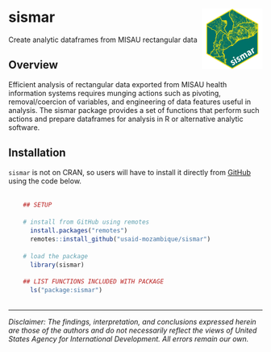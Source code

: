 # sismar <a href="https://usaid-mozambique.github.io/sismar/"><img src="man/figures/logo.png" align="right" height="120" alt="sismar website" /></a>

Create analytic dataframes from MISAU rectangular data

## Overview

Efficient analysis of rectangular data exported from MISAU health information systems requires munging actions such as pivoting, removal/coercion of variables, and engineering of data features useful in analysis. The sismar package provides a set of functions that perform such actions and prepare dataframes for analysis in R or alternative analytic software.


## Installation

`sismar` is not on CRAN, so users will have to install it directly from [GitHub](https://github.com/usaid-mozambique/) using the code below.

``` r

    ## SETUP

    # install from GitHub using remotes
      install.packages("remotes")
      remotes::install_github("usaid-mozambique/sismar")
    
    # load the package
      library(sismar)
      
    ## LIST FUNCTIONS INCLUDED WITH PACKAGE
      ls("package:sismar")
    
```

---

*Disclaimer: The findings, interpretation, and conclusions expressed herein are those of the authors and do not necessarily reflect the views of United States Agency for International Development. All errors remain our own.*
